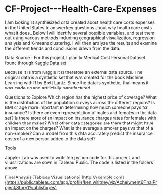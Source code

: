 # CF-Project---Health-Care-Expenses

I am looking at synthesized  data created about health care costs expenses in the United States to answer key questions about why health care costs what it does.. Below I will identify several possible variables, and test them out using various methods including geographical visualization, regression analysis and K-means clustering. I will then analyze the results and examine the different trends and conclusions drawn from the data.

Data Source - 
For this project, I plan to Medical Cost Personal Dataset found through Kaggle 
[Data set](https://www.kaggle.com/datasets/mirichoi0218/insurance/data)

Because it is from Kaggle it is therefore an external data source. The original data is a synthetic set that was created for the book Machine Learning with R by Brett Lantz. Since the data is synthetic, that means it was made up and artificially manufactured.

Questions to Explore
Which region has the highest price of coverage?
What is the distribution of the population surveys across the different regions?
Is BMI or age more important in determining how much someone pays for insurance?
Is there an even representation of males and females in the data set?
Is there more of an impact on insurance charges rates for females with children than males?
What other data categories are there that might have an impact on the charges?
What is the average a smoker pays vs that of a non-smoker?
Can a model from this data accurately predict the insurance costs of a new person added to the data set?

Tools

Jupyter Lab was used to write teh python code for this project, and vilusalizations are sown in Tableau Public.
The code is listed in the folders above

Final Anaysis
[Tableau Visualizations]([http://example.com](https://public.tableau.com/app/profile/ken.whitney/viz/Acheivment6FinalProject/Story1?publish=yes)

